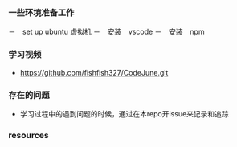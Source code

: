 ###  一些环境准备工作
－　set up ubuntu 虚拟机
－　安装　vscode
－　安装　npm

### 学习视频
- https://github.com/fishfish327/CodeJune.git

### 存在的问题
- 学习过程中的遇到问题的时候，通过在本repo开issue来记录和追踪

### resources
